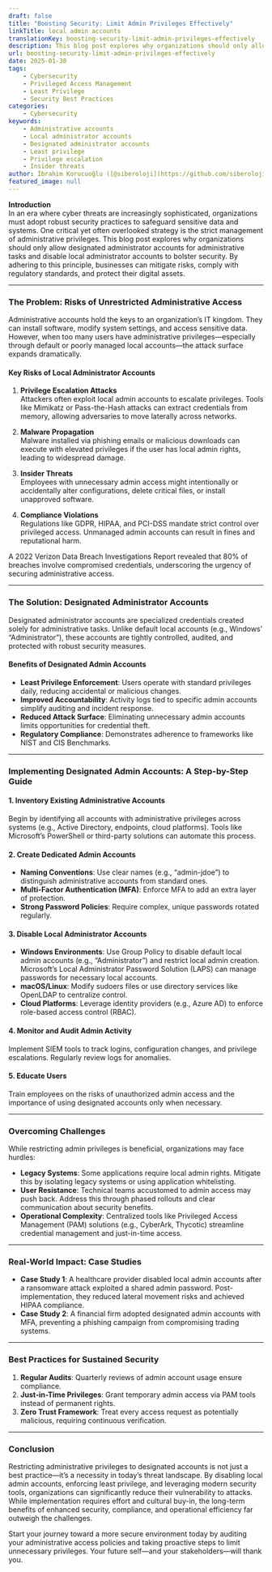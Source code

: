 ```yaml
---
draft: false
title: "Boosting Security: Limit Admin Privileges Effectively"
linkTitle: local admin accounts
translationKey: boosting-security-limit-admin-privileges-effectively
description: This blog post explores why organizations should only allow designated administrator accounts for administrative tasks and disable local administrator accounts to bolster security.
url: boosting-security-limit-admin-privileges-effectively
date: 2025-01-30
tags:
    - Cybersecurity
    - Privileged Access Management
    - Least Privilege
    - Security Best Practices
categories:
    - Cybersecurity
keywords:
    - Administrative accounts
    - Local administrator accounts
    - Designated administrator accounts
    - Least privilege
    - Privilege escalation
    - Insider threats
author: İbrahim Korucuoğlu ([@siberoloji](https://github.com/siberoloji))
featured_image: null
---
```

**Introduction**  
In an era where cyber threats are increasingly sophisticated, organizations must adopt robust security practices to safeguard sensitive data and systems. One critical yet often overlooked strategy is the strict management of administrative privileges. This blog post explores why organizations should only allow designated administrator accounts for administrative tasks and disable local administrator accounts to bolster security. By adhering to this principle, businesses can mitigate risks, comply with regulatory standards, and protect their digital assets.  

---

### **The Problem: Risks of Unrestricted Administrative Access**  

Administrative accounts hold the keys to an organization’s IT kingdom. They can install software, modify system settings, and access sensitive data. However, when too many users have administrative privileges—especially through default or poorly managed local accounts—the attack surface expands dramatically.  

#### **Key Risks of Local Administrator Accounts**  

1. **Privilege Escalation Attacks**  
   Attackers often exploit local admin accounts to escalate privileges. Tools like Mimikatz or Pass-the-Hash attacks can extract credentials from memory, allowing adversaries to move laterally across networks.  

2. **Malware Propagation**  
   Malware installed via phishing emails or malicious downloads can execute with elevated privileges if the user has local admin rights, leading to widespread damage.  

3. **Insider Threats**  
   Employees with unnecessary admin access might intentionally or accidentally alter configurations, delete critical files, or install unapproved software.  

4. **Compliance Violations**  
   Regulations like GDPR, HIPAA, and PCI-DSS mandate strict control over privileged access. Unmanaged admin accounts can result in fines and reputational harm.  

A 2022 Verizon Data Breach Investigations Report revealed that 80% of breaches involve compromised credentials, underscoring the urgency of securing administrative access.  

---

### **The Solution: Designated Administrator Accounts**  

Designated administrator accounts are specialized credentials created solely for administrative tasks. Unlike default local accounts (e.g., Windows’ “Administrator”), these accounts are tightly controlled, audited, and protected with robust security measures.  

#### **Benefits of Designated Admin Accounts**  

- **Least Privilege Enforcement**: Users operate with standard privileges daily, reducing accidental or malicious changes.  
- **Improved Accountability**: Activity logs tied to specific admin accounts simplify auditing and incident response.  
- **Reduced Attack Surface**: Eliminating unnecessary admin accounts limits opportunities for credential theft.  
- **Regulatory Compliance**: Demonstrates adherence to frameworks like NIST and CIS Benchmarks.  

---

### **Implementing Designated Admin Accounts: A Step-by-Step Guide**  

#### **1. Inventory Existing Administrative Accounts**  

Begin by identifying all accounts with administrative privileges across systems (e.g., Active Directory, endpoints, cloud platforms). Tools like Microsoft’s PowerShell or third-party solutions can automate this process.  

#### **2. Create Dedicated Admin Accounts**  

- **Naming Conventions**: Use clear names (e.g., “admin-jdoe”) to distinguish administrative accounts from standard ones.  
- **Multi-Factor Authentication (MFA)**: Enforce MFA to add an extra layer of protection.  
- **Strong Password Policies**: Require complex, unique passwords rotated regularly.  

#### **3. Disable Local Administrator Accounts**  

- **Windows Environments**: Use Group Policy to disable default local admin accounts (e.g., “Administrator”) and restrict local admin creation. Microsoft’s Local Administrator Password Solution (LAPS) can manage passwords for necessary local accounts.  
- **macOS/Linux**: Modify sudoers files or use directory services like OpenLDAP to centralize control.  
- **Cloud Platforms**: Leverage identity providers (e.g., Azure AD) to enforce role-based access control (RBAC).  

#### **4. Monitor and Audit Admin Activity**  

Implement SIEM tools to track logins, configuration changes, and privilege escalations. Regularly review logs for anomalies.  

#### **5. Educate Users**  

Train employees on the risks of unauthorized admin access and the importance of using designated accounts only when necessary.  

---

### **Overcoming Challenges**  

While restricting admin privileges is beneficial, organizations may face hurdles:  

- **Legacy Systems**: Some applications require local admin rights. Mitigate this by isolating legacy systems or using application whitelisting.  
- **User Resistance**: Technical teams accustomed to admin access may push back. Address this through phased rollouts and clear communication about security benefits.  
- **Operational Complexity**: Centralized tools like Privileged Access Management (PAM) solutions (e.g., CyberArk, Thycotic) streamline credential management and just-in-time access.  

---

### **Real-World Impact: Case Studies**  

- **Case Study 1**: A healthcare provider disabled local admin accounts after a ransomware attack exploited a shared admin password. Post-implementation, they reduced lateral movement risks and achieved HIPAA compliance.  
- **Case Study 2**: A financial firm adopted designated admin accounts with MFA, preventing a phishing campaign from compromising trading systems.  

---

### **Best Practices for Sustained Security**  

1. **Regular Audits**: Quarterly reviews of admin account usage ensure compliance.  
2. **Just-in-Time Privileges**: Grant temporary admin access via PAM tools instead of permanent rights.  
3. **Zero Trust Framework**: Treat every access request as potentially malicious, requiring continuous verification.  

---

### **Conclusion**  

Restricting administrative privileges to designated accounts is not just a best practice—it’s a necessity in today’s threat landscape. By disabling local admin accounts, enforcing least privilege, and leveraging modern security tools, organizations can significantly reduce their vulnerability to attacks. While implementation requires effort and cultural buy-in, the long-term benefits of enhanced security, compliance, and operational efficiency far outweigh the challenges.  

Start your journey toward a more secure environment today by auditing your administrative access policies and taking proactive steps to limit unnecessary privileges. Your future self—and your stakeholders—will thank you.  
